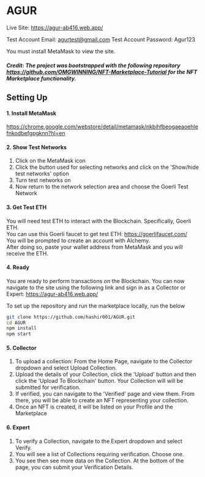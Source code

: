 # AGUR

Live Site: https://agur-ab416.web.app/

Test Account Email: agurtest@gmail.com
Test Account Password: Agur123

You must install MetaMask to view the site.
##### **Credit: The project was bootstrapped with the following repository https://github.com/OMGWINNING/NFT-Marketplace-Tutorial for the NFT Marketplace functionality.**

## Setting Up

#### 1. Install MetaMask 
https://chrome.google.com/webstore/detail/metamask/nkbihfbeogaeaoehlefnkodbefgpgknn?hl=en

#### 2. Show Test Networks 
1. Click on the MetaMask icon
2. Click the button used for selecting networks and click on the 'Show/hide test networks' option
3. Turn test networks on
4. Now return to the network selection area and choose the Goerli Test Network

#### 3. Get Test ETH
You will need test ETH to interact with the Blockchain. Specifically, Goerli ETH.  
You can use this Goerli faucet to get test ETH: https://goerlifaucet.com/  
You will be prompted to create an account with Alchemy.     
After doing so, paste your wallet address from MetaMask and you will receive the ETH.

#### 4. Ready
You are ready to perform transactions on the Blockchain.
You can now navigate to the site using the following link and sign in as a Collector or Expert: https://agur-ab416.web.app/

To set up the repository and run the marketplace locally, run the below
```bash
git clone https://github.com/hashir001/AGUR.git
cd AGUR
npm install
npm start
```

#### 5. Collector
1. To upload a collection: From the Home Page, navigate to the Collector dropdown and select Upload Collection. 
2. Upload the details of your Collection, click the 'Upload' button and then click the 'Upload To Blockchain' button. Your Collection will will be submitted for verification.
3. If verified, you can navigate to the 'Verified' page and view them. From there, you will be able to create an NFT representing your collection. 
4. Once an NFT is created, it will be listed on your Profile and the Marketplace

#### 6. Expert
1. To verify a Collection, navigate to the Expert dropdown and select Verify.
2. You will see a list of Collections requiring verification. Choose one.
3. You see then see more data on the Collection. At the bottom of the page, you can submit your Verification Details.



